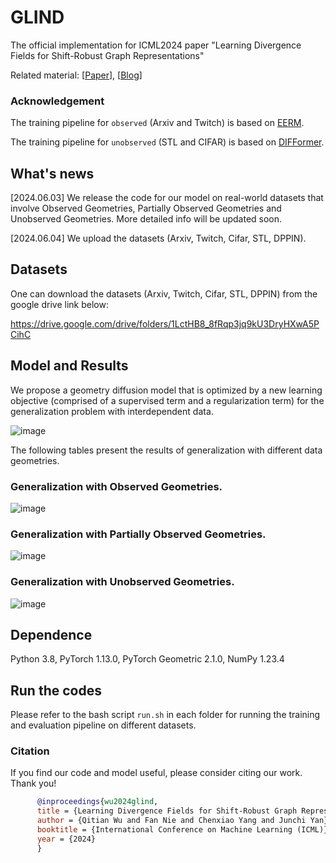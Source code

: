 # GLIND

The official implementation for ICML2024 paper "Learning Divergence Fields for Shift-Robust Graph Representations"

Related material: [[Paper](https://arxiv.org/pdf/2406.04963)], [[Blog]()]

### Acknowledgement

The training pipeline for `observed` (Arxiv and Twitch) is based on [EERM](https://github.com/qitianwu/GraphOOD-EERM).

The training pipeline for `unobserved` (STL and CIFAR) is based on [DIFFormer](https://github.com/qitianwu/DIFFormer).

## What's news

[2024.06.03] We release the code for our model on real-world datasets that involve Observed Geometries, Partially Observed Geometries and Unobserved Geometries. More detailed info will be updated soon.

[2024.06.04] We upload the datasets (Arxiv, Twitch, Cifar, STL, DPPIN).

## Datasets

One can download the datasets (Arxiv, Twitch, Cifar, STL, DPPIN) from the google drive link below:

https://drive.google.com/drive/folders/1LctHB8_8fRqp3jq9kU3DryHXwA5PCihC

## Model and Results

We propose a geometry diffusion model that is optimized by a new learning objective (comprised of a supervised term and a regularization term) for the generalization problem with interdependent data.

![image](https://github.com/fannie1208/GLIND/assets/89764090/0240e933-a4b3-483e-9fff-8174677c83e9)

The following tables present the results of generalization with different data geometries.

### Generalization with Observed Geometries.

![image](https://github.com/fannie1208/GLIND/assets/89764090/ea2c785b-7011-4d04-b8c8-5a328d33f984)

### Generalization with Partially Observed Geometries.

![image](https://github.com/fannie1208/GLIND/assets/89764090/e7a18465-22e0-4c25-aaac-41bf2bb687b8)

### Generalization with Unobserved Geometries.

![image](https://github.com/fannie1208/GLIND/assets/89764090/89313ec2-54bc-47e5-8dba-61ffa62f7f17)


## Dependence

Python 3.8, PyTorch 1.13.0, PyTorch Geometric 2.1.0, NumPy 1.23.4

## Run the codes

Please refer to the bash script `run.sh` in each folder for running the training and evaluation pipeline on different datasets.

### Citation

If you find our code and model useful, please consider citing our work. Thank you!

```bibtex
      @inproceedings{wu2024glind,
      title = {Learning Divergence Fields for Shift-Robust Graph Representations},
      author = {Qitian Wu and Fan Nie and Chenxiao Yang and Junchi Yan},
      booktitle = {International Conference on Machine Learning (ICML)},
      year = {2024}
      }
```
